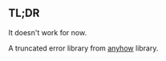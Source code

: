 ## TL;DR

It doesn't work for now.

A truncated error library from [anyhow](https://crates.io/crates/anyhow) library.
